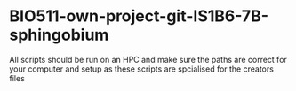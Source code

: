 # BIO511-own-project-git-IS1B6-7B-sphingobium
All scripts should be run on an HPC and make sure the paths are correct for your computer and setup as these scripts are spcialised for the creators files